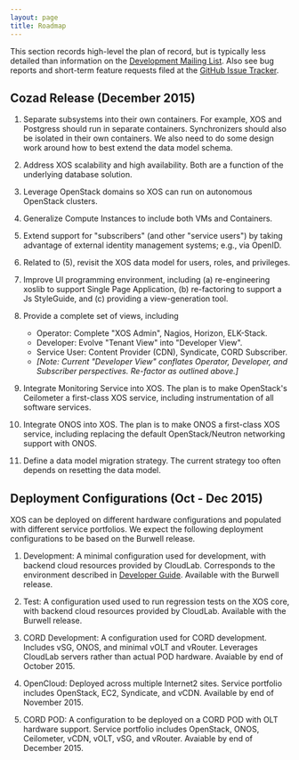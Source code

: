 ```yaml
---
layout: page
title: Roadmap
---
```


This section records high-level the plan of record, but is typically
less detailed than information on the
[Development Mailing List](https://groups.google.com/a/xosproject.org/forum/#!forum/devel).
Also see bug reports and short-term feature requests filed at the   [GitHub Issue
Tracker](https://github.com/open-cloud/xos/issues).

## Cozad Release (December 2015)

1. Separate subsystems into their own containers. For example,
    XOS and Postgress should run in separate containers. Synchronizers
    should also be isolated in their own containers.  We also need to do
    some design work around how to best extend the data model schema.

2. Address XOS scalability and high availability. Both are a function
   of the underlying database solution.

3. Leverage OpenStack domains so XOS can run on autonomous
    OpenStack clusters.

4. Generalize Compute Instances to include both VMs and Containers.

5. Extend support for "subscribers" (and other "service users") by
    taking advantage of external identity management systems; e.g.,
    via OpenID. 

6. Related to (5), revisit the XOS data model for users, roles, and
    privileges.

7. Improve UI programming environment, including (a) re-engineering
    xoslib to support Single Page Application, (b) re-factoring
    to support a Js StyleGuide, and (c) providing a view-generation
	tool.

8. Provide a complete set of views, including
   * Operator: Complete "XOS Admin", Nagios, Horizon, ELK-Stack.
   * Developer: Evolve "Tenant View" into "Developer View".
   * Service User: Content Provider (CDN), Syndicate, CORD Subscriber.
   * *[Note: Current "Developer View" conflates Operator, Developer, 
     and Subscriber perspectives. Re-factor as outlined above.]*

9. Integrate Monitoring Service into XOS. The plan is to make
    OpenStack's Ceilometer a first-class XOS service, including
   instrumentation of all software services.

10. Integrate ONOS into XOS. The plan is to make ONOS a
   first-class XOS service, including replacing the default
   OpenStack/Neutron networking support with ONOS.

11. Define a data model migration strategy. The current strategy
    too often depends on resetting the data model.

## Deployment Configurations (Oct - Dec 2015)

XOS can be deployed on different hardware configurations and populated
with different service portfolios. We expect the following deployment
configurations to be based on the Burwell release.

1. Development: A minimal configuration used for development, with backend 
cloud resources provided by CloudLab. Corresponds to the environment 
described in [Developer Guide](/devguide/). Available with the 
Burwell release.

2. Test: A configuration used used to run regression tests on the XOS
core, with backend cloud resources provided by CloudLab. Available
with the Burwell release.

3. CORD Development: A configuration used for CORD development. 
Includes vSG, ONOS, and minimal vOLT and vRouter. Leverages CloudLab 
servers rather than actual POD hardware. Avaiable by end of October 2015. 

4. OpenCloud: Deployed across multiple Internet2 sites. Service
portfolio includes OpenStack, EC2, Syndicate, and vCDN. Available by
end of November 2015.

5. CORD POD: A configuration to be deployed on a CORD POD with OLT
hardware support. Service portfolio includes OpenStack, ONOS,
Ceilometer, vCDN, vOLT, vSG, and vRouter. Avaiable by end of December 2015.
